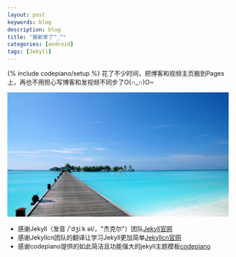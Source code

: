 ```yaml
---
layout: post
keywords: blog
description: blog
title: "搬新家了^_^"
categories: [android]
tags: [Jekyll]
---
```

{% include codepiano/setup %}
花了不少时间，把博客和视频主页搬到Pages上，再也不用担心写博客和发视频不同步了O(∩_∩)O~

<img src="/image/beach.jpg" />

* 感谢Jekyll（发音 /'dʒiːk əl/，"杰克尔"）团队[Jekyll官网](http://jekyllrb.com/)
* 感谢Jekyllcn团队的翻译让学习Jekyll更加简单[Jekyllcn官网](http://jekyllcn.com/)
* 感谢codepiano提供的如此简洁且功能强大的jekyll主题模板[codepiano](https://github.com/codepiano/)